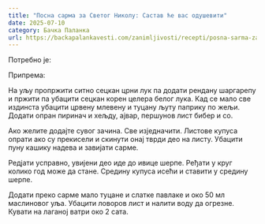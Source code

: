 ```yaml
---
title: "Посна сарма за Светог Николу: Састав ће вас одушевити"
date: 2025-07-10
category: Бачка Паланка
url: https://backapalankavesti.com/zanimljivosti/recepti/posna-sarma-za-svetog-nikolu-sastav-ce-vas-oduseviti3/
---
```


Потребно је:

Припрема:

На уљу пропржити ситно сецкан црни лук па додати рендану шаргарепу и пржити па убацити сецкан корен целера белог лука. Кад се мало све издинста убацити црвену млевену и туцану љуту паприку по жељи. Додати опран пиринач и хељду, ајвар, першунов лист бибер и со.

Ако желите додајте сувог зачина. Све изједначити. Листове купуса опрати ако су прекисели и скинути онај тврди део на листу. Убацити пуну кашику надева и завијати сарме.

Редјати усправно, увијени део иде до ивице шерпе. Ређати у круг колико год може да стане. Средину купуса исећи и ставити у средину шерпе.

Додати преко сарме мало туцане и слатке павлаке и око 50 мл маслиновог уља. Убацити ловоров лист и налити воду да огрезне. Кувати на лаганој ватри око 2 сата.
